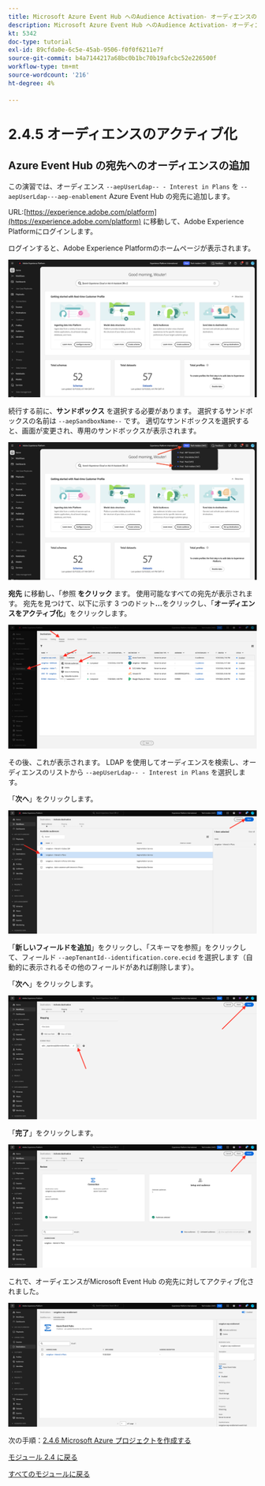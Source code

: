 ```yaml
---
title: Microsoft Azure Event Hub へのAudience Activation- オーディエンスのアクティブ化
description: Microsoft Azure Event Hub へのAudience Activation- オーディエンスのアクティブ化
kt: 5342
doc-type: tutorial
exl-id: 89cfda0e-6c5e-45ab-9506-f0f0f6211e7f
source-git-commit: b4a7144217a68bc0b1bc70b19afcbc52e226500f
workflow-type: tm+mt
source-wordcount: '216'
ht-degree: 4%

---
```


# 2.4.5 オーディエンスのアクティブ化

## Azure Event Hub の宛先へのオーディエンスの追加

この演習では、オーディエンス `--aepUserLdap-- - Interest in Plans` を `--aepUserLdap---aep-enablement` Azure Event Hub の宛先に追加します。

URL:[https://experience.adobe.com/platform](https://experience.adobe.com/platform) に移動して、Adobe Experience Platformにログインします。

ログインすると、Adobe Experience Platformのホームページが表示されます。

![データ取得](./../../../modules/datacollection/module1.2/images/home.png)

続行する前に、**サンドボックス** を選択する必要があります。 選択するサンドボックスの名前は ``--aepSandboxName--`` です。 適切なサンドボックスを選択すると、画面が変更され、専用のサンドボックスが表示されます。

![データ取得](./../../../modules/datacollection/module1.2/images/sb1.png)

**宛先** に移動し、「参照 **をクリック** ます。 使用可能なすべての宛先が表示されます。 宛先を見つけて、以下に示す 3 つのドット&#x200B;**...**&#x200B;をクリックし、「**オーディエンスをアクティブ化**」をクリックします。

![5-01-select-destination.png](./images/501selectdestination.png)

その後、これが表示されます。 LDAP を使用してオーディエンスを検索し、オーディエンスのリストから `--aepUserLdap-- - Interest in Plans` を選択します。

「**次へ**」をクリックします。

![5-04-select-segment.png](./images/504selectsegment.png)

「**新しいフィールドを追加**」をクリックし、「スキーマを参照」をクリックして、フィールド `--aepTenantId--identification.core.ecid` を選択します（自動的に表示されるその他のフィールドがあれば削除します）。

「**次へ**」をクリックします。

![5-05-select-attributes.png](./images/505selectattributes.png)

「**完了**」をクリックします。

![5-06-destination-finish.png](./images/506destinationfinish.png)

これで、オーディエンスがMicrosoft Event Hub の宛先に対してアクティブ化されました。

![5-07-destination-segment-added.png](./images/507destinationsegmentadded.png)

次の手順：[2.4.6 Microsoft Azure プロジェクトを作成する ](./ex6.md)

[モジュール 2.4 に戻る](./segment-activation-microsoft-azure-eventhub.md)

[すべてのモジュールに戻る](./../../../overview.md)
